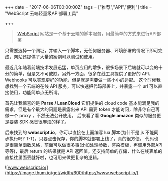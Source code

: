 +++
date = "2017-06-06T00:00:00Z"
tags = ["推荐","API","便利"]
title = "WebScript 云端轻量级API部署工具"

+++

> [WebScript](https://www.webscript.io/) 网站是一个基于云端的脚本服务，用最简单的方式来进行API部署<!--more-->

只需要选择一个网址，并输入一个脚本，无任何服务器、环境部署的情况下即可完成，网站还提供了大量的案例可以测试和使用。


最近几年随着前端技术发展迅猛，单页应用的增多，很多场景下后端就可以变的十分的简单，但是又不可或缺。另外一方面，很多在线工具提供了更好的 API， Webhooks 可以实现更好的功能，但是就是需要做一些小小的适配。
这个时候我想找到一个云端的在线 API 服务，可以快速把代码部署上，并暴露一个 url 可以直接使用，功能简单点无所谓。 


首先让我惊喜的是 **Parse / LeanCloud** 它们提供的 cloud code 基本能满足我的需求，但是有个最大的问题是暴露出来 API 需要 token 才能访问，除非你自己再做一个 proxy ，不然无法公开使用。 后来看了看 **Google amazon** 类似的服务更是要装 SDK 感觉很麻烦的样子。


后来找到的 **webscript.io**，你可以直接在上面编写 lua 脚本(为什不是 js 不能同步执行吗? T-T)，只要点击保存，你的脚本就部署上线了，真的很方便。 代码也是很简单函数风格，前面可以做很多事(比如处理参数，渲染模板，再调用外部API 等等)，最后 return 的结果就是 API 返回值。还支持简单的存储，什么在线表单的直接往里面丢就好啦，也可用来做更复杂的逻辑。


![www.webscript.io/](https://image.thum.io/get/width/600/https://www.webscript.io/)
